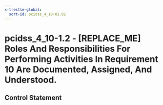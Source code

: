 ```yaml
---
x-trestle-global:
  sort-id: pcidss_4_10-01.02
---
```


# pcidss_4_10-1.2 - \[REPLACE_ME\] Roles And Responsibilities For Performing Activities In Requirement 10 Are Documented, Assigned, And Understood.

## Control Statement
